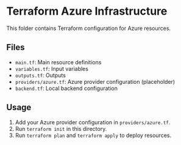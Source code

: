# Terraform Azure Infrastructure

This folder contains Terraform configuration for Azure resources.

## Files
- `main.tf`: Main resource definitions
- `variables.tf`: Input variables
- `outputs.tf`: Outputs
- `providers/azure.tf`: Azure provider configuration (placeholder)
- `backend.tf`: Local backend configuration

## Usage
1. Add your Azure provider configuration in `providers/azure.tf`.
2. Run `terraform init` in this directory.
3. Run `terraform plan` and `terraform apply` to deploy resources.
